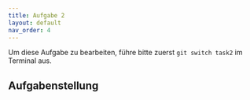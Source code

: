 ```yaml
---
title: Aufgabe 2
layout: default
nav_order: 4
---
```


Um diese Aufgabe zu bearbeiten, führe bitte zuerst `git switch task2` im Terminal aus.

## Aufgabenstellung